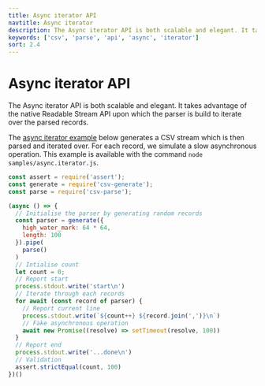 ```yaml
---
title: Async iterator API
navtitle: Async iterator
description: The Async iterator API is both scalable and elegant. It takes advantage of the native Readable Stream API upon which the parser is build to iterate over the parsed records.
keywords: ['csv', 'parse', 'api', 'async', 'iterator']
sort: 2.4
---
```


# Async iterator API

The Async iterator API is both scalable and elegant. It takes advantage of the native Readable Stream API upon which the parser is build to iterate over the parsed records.

The [async iterator example](https://github.com/adaltas/node-csv/blob/master/packages/csv-parse/samples/async.iterator.js) below generates a CSV stream which is then parsed and iterated over. For each record, we simulate a slow asynchronous operation. This example is available with the command `node samples/async.iterator.js`.

```js
const assert = require('assert');
const generate = require('csv-generate');
const parse = require('csv-parse');

(async () => {
  // Initialise the parser by generating random records
  const parser = generate({
    high_water_mark: 64 * 64,
    length: 100
  }).pipe(
    parse()
  )
  // Intialise count
  let count = 0;
  // Report start
  process.stdout.write('start\n')
  // Iterate through each records
  for await (const record of parser) {
    // Report current line
    process.stdout.write(`${count++} ${record.join(',')}\n`)
    // Fake asynchronous operation
    await new Promise((resolve) => setTimeout(resolve, 100))
  }
  // Report end
  process.stdout.write('...done\n')
  // Validation
  assert.strictEqual(count, 100)
})()
```
